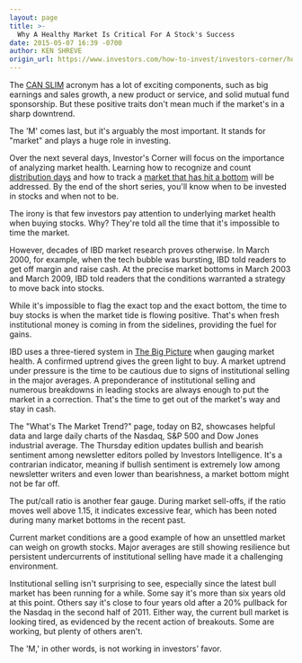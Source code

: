 ```yaml
---
layout: page
title: >-
  Why A Healthy Market Is Critical For A Stock's Success
date: 2015-05-07 16:39 -0700
author: KEN SHREVE
origin_url: https://www.investors.com/how-to-invest/investors-corner/how-to-gauge-stock-market-health/
---
```


The [CAN SLIM](http://education.investors.com/courselandingpage.aspx?id=735749) acronym has a lot of exciting components, such as big earnings and sales growth, a new product or service, and solid mutual fund sponsorship. But these positive traits don't mean much if the market's in a sharp downtrend.

The 'M' comes last, but it's arguably the most important. It stands for "market" and plays a huge role in investing.

Over the next several days, Investor's Corner will focus on the importance of analyzing market health. Learning how to recognize and count [distribution days](http://education.investors.com/investors-corner/734484-how-to-read-stock-market.htm) and how to track a [market that has hit a bottom](http://education.investors.com/investors-corner/702061-dire-market-headlines-occur-at-market-bottoms.htm) will be addressed. By the end of the short series, you'll know when to be invested in stocks and when not to be.

The irony is that few investors pay attention to underlying market health when buying stocks. Why? They're told all the time that it's impossible to time the market.

However, decades of IBD market research proves otherwise. In March 2000, for example, when the tech bubble was bursting, IBD told readers to get off margin and raise cash. At the precise market bottoms in March 2003 and March 2009, IBD told readers that the conditions warranted a strategy to move back into stocks.

While it's impossible to flag the exact top and the exact bottom, the time to buy stocks is when the market tide is flowing positive. That's when fresh institutional money is coming in from the sidelines, providing the fuel for gains.

IBD uses a three-tiered system in [The Big Picture](http://news.investors.com/investing/big-picture.htm) when gauging market health. A confirmed uptrend gives the green light to buy. A market uptrend under pressure is the time to be cautious due to signs of institutional selling in the major averages. A preponderance of institutional selling and numerous breakdowns in leading stocks are always enough to put the market in a correction. That's the time to get out of the market's way and stay in cash.

The "What's The Market Trend?" page, today on B2, showcases helpful data and large daily charts of the Nasdaq, S&P 500 and Dow Jones industrial average. The Thursday edition updates bullish and bearish sentiment among newsletter editors polled by Investors Intelligence. It's a contrarian indicator, meaning if bullish sentiment is extremely low among newsletter writers and even lower than bearishness, a market bottom might not be far off.

The put/call ratio is another fear gauge. During market sell-offs, if the ratio moves well above 1.15, it indicates excessive fear, which has been noted during many market bottoms in the recent past.

Current market conditions are a good example of how an unsettled market can weigh on growth stocks. Major averages are still showing resilience but persistent undercurrents of institutional selling have made it a challenging environment.

Institutional selling isn't surprising to see, especially since the latest bull market has been running for a while. Some say it's more than six years old at this point. Others say it's close to four years old after a 20% pullback for the Nasdaq in the second half of 2011. Either way, the current bull market is looking tired, as evidenced by the recent action of breakouts. Some are working, but plenty of others aren't.

The 'M,' in other words, is not working in investors' favor.
